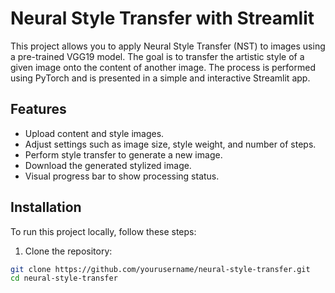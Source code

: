 # Neural Style Transfer with Streamlit

This project allows you to apply Neural Style Transfer (NST) to images using a pre-trained VGG19 model. The goal is to transfer the artistic style of a given image onto the content of another image. The process is performed using PyTorch and is presented in a simple and interactive Streamlit app.

## Features

- Upload content and style images.
- Adjust settings such as image size, style weight, and number of steps.
- Perform style transfer to generate a new image.
- Download the generated stylized image.
- Visual progress bar to show processing status.

## Installation

To run this project locally, follow these steps:

1. Clone the repository:

```bash
git clone https://github.com/yourusername/neural-style-transfer.git
cd neural-style-transfer
